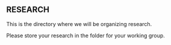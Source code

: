 ## RESEARCH

This is the directory where we will be organizing research.

Please store your research in the folder for your working group.
